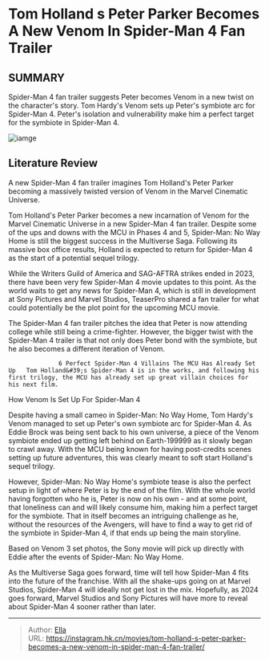 # Tom Holland s Peter Parker Becomes A New Venom In Spider-Man 4 Fan Trailer


## SUMMARY 



  Spider-Man 4 fan trailer suggests Peter becomes Venom in a new twist on the character&#39;s story.   Tom Hardy&#39;s Venom sets up Peter&#39;s symbiote arc for Spider-Man 4.   Peter&#39;s isolation and vulnerability make him a perfect target for the symbiote in Spider-Man 4.  

![iamge](https://static1.srcdn.com/wordpress/wp-content/uploads/2024/01/venom-in-the-rain-and-tom-holland-as-spider-man-staring-up-looking-distraught.jpeg)

## Literature Review

A new Spider-Man 4 fan trailer imagines Tom Holland&#39;s Peter Parker becoming a massively twisted version of Venom in the Marvel Cinematic Universe.




Tom Holland&#39;s Peter Parker becomes a new incarnation of Venom for the Marvel Cinematic Universe in a new Spider-Man 4 fan trailer. Despite some of the ups and downs with the MCU in Phases 4 and 5, Spider-Man: No Way Home is still the biggest success in the Multiverse Saga. Following its massive box office results, Holland is expected to return for Spider-Man 4 as the start of a potential sequel trilogy.




While the Writers Guild of America and SAG-AFTRA strikes ended in 2023, there have been very few Spider-Man 4 movie updates to this point. As the world waits to get any news for Spider-Man 4, which is still in development at Sony Pictures and Marvel Studios, TeaserPro shared a fan trailer for what could potentially be the plot point for the upcoming MCU movie.


 

The Spider-Man 4 fan trailer pitches the idea that Peter is now attending college while still being a crime-fighter. However, the bigger twist with the Spider-Man 4 trailer is that not only does Peter bond with the symbiote, but he also becomes a different iteration of Venom.

                  6 Perfect Spider-Man 4 Villains The MCU Has Already Set Up   Tom Holland&#39;s Spider-Man 4 is in the works, and following his first trilogy, the MCU has already set up great villain choices for his next film.   





 How Venom Is Set Up For Spider-Man 4 
         

Despite having a small cameo in Spider-Man: No Way Home, Tom Hardy&#39;s Venom managed to set up Peter&#39;s own symbiote arc for Spider-Man 4. As Eddie Brock was being sent back to his own universe, a piece of the Venom symbiote ended up getting left behind on Earth-199999 as it slowly began to crawl away. With the MCU being known for having post-credits scenes setting up future adventures, this was clearly meant to soft start Holland&#39;s sequel trilogy.

However, Spider-Man: No Way Home&#39;s symbiote tease is also the perfect setup in light of where Peter is by the end of the film. With the whole world having forgotten who he is, Peter is now on his own - and at some point, that loneliness can and will likely consume him, making him a perfect target for the symbiote. That in itself becomes an intriguing challenge as he, without the resources of the Avengers, will have to find a way to get rid of the symbiote in Spider-Man 4, if that ends up being the main storyline.






Based on Venom 3 set photos, the Sony movie will pick up directly with Eddie after the events of Spider-Man: No Way Home.




As the Multiverse Saga goes forward, time will tell how Spider-Man 4 fits into the future of the franchise. With all the shake-ups going on at Marvel Studios, Spider-Man 4 will ideally not get lost in the mix. Hopefully, as 2024 goes forward, Marvel Studios and Sony Pictures will have more to reveal about Spider-Man 4 sooner rather than later.



---

> Author: [Ella](https://instagram.hk.cn/)  
> URL: https://instagram.hk.cn/movies/tom-holland-s-peter-parker-becomes-a-new-venom-in-spider-man-4-fan-trailer/  

